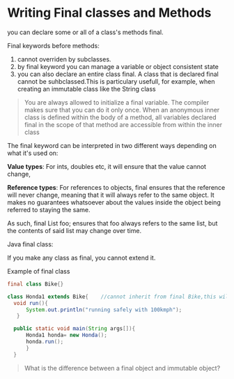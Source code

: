 # Writing Final classes and Methods

you can declare some or all of a class's methods final. 

Final keywords before methods:
1.  cannot overriden by subclasses.
2.  by final keyword you can manage a variable or object consistent state
3. you can also declare an entire class final. A class that is declared final cannot be suhbclassed.This is particulary usefull, for example, when creating an immutable class like the String class

> You are always allowed to initialize a final variable. The compiler makes sure that you can do it only once.
> When an anonymous inner class is defined within the body of a method, all variables declared final in the scope of that method are accessible from within the inner class

The final keyword can be interpreted in two different ways depending on what it's used on:

**Value types**: For ints, doubles etc, it will ensure that the value cannot change,

**Reference types**: For references to objects, final ensures that the reference will never change, meaning that it will always refer to the same object. It makes no guarantees whatsoever about the values inside the object being referred to staying the same.

As such, final List<Whatever> foo; ensures that foo always refers to the same list, but the contents of said list may change over time.


Java final class:

If you make any class as final, you cannot extend it.

Example of final class

```java 
final class Bike{}  

class Honda1 extends Bike{    //cannot inherit from final Bike,this will make error
  void run(){
      System.out.println("running safely with 100kmph");
   }  

  public static void main(String args[]){  
      Honda1 honda= new Honda();  
      honda.run();  
      }  
  }  

```

> What is the difference between a final object and immutable object?
